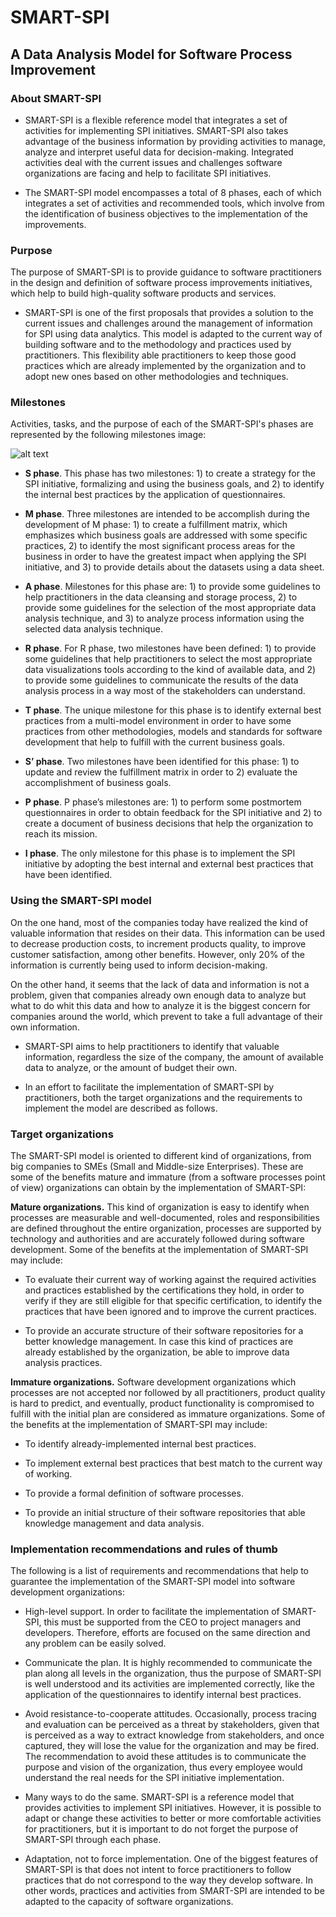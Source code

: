 # SMART-SPI
## A Data Analysis Model for Software Process Improvement

### About SMART-SPI
+ SMART-SPI is a flexible reference model that integrates a set of activities for implementing SPI initiatives. SMART-SPI also takes advantage of the business information by providing activities to manage, analyze and interpret useful data for decision-making. Integrated activities deal with the current issues and challenges software organizations are facing and help to facilitate SPI initiatives.

+ The SMART-SPI model encompasses a total of 8 phases, each of which integrates a set of activities and recommended tools, which involve from the identification of business objectives to the implementation of the improvements.

### Purpose
The purpose of SMART-SPI is to provide guidance to software practitioners in the design and definition of software process improvements initiatives, which help to build high-quality software products and services.

+ SMART-SPI is one of the first proposals that provides a solution to the current issues and challenges around the management of information for SPI using data analytics. This model is adapted to the current way of building software and to the methodology and practices used by practitioners. This flexibility able practitioners to keep those good practices which are already implemented by the organization and to adopt new ones based on other methodologies and techniques.

### Milestones
Activities, tasks, and the purpose of each of the SMART-SPI's phases are represented by the following milestones image:

![alt text](http://104.131.101.81/smart_spi.png "SMART-SPI Milestones")

+ __S phase__. This phase has two milestones: 1) to create a strategy for the SPI initiative, formalizing and using the business goals, and 2) to identify the internal best practices by the application of questionnaires.

+ __M phase__. Three milestones are intended to be accomplish during the development of M phase: 1) to create a fulfillment matrix, which emphasizes which business goals are addressed with some specific practices, 2) to identify the most significant process areas for the business in order to have the greatest impact when applying the SPI initiative, and 3) to provide details about the datasets using a data sheet.

+ __A phase__. Milestones for this phase are: 1) to provide some guidelines to help practitioners in the data cleansing and storage process, 2) to provide some guidelines for the selection of the most appropriate data analysis technique, and 3) to analyze process information using the selected data analysis technique.

+ __R phase__. For R phase, two milestones have been defined: 1) to provide some guidelines that help practitioners to select the most appropriate data visualizations tools according to the kind of available data, and 2) to provide some guidelines to communicate the results of the data analysis process in a way most of the stakeholders can understand.

+ __T phase__. The unique milestone for this phase is to identify external best practices from a multi-model environment in order to have some practices from other methodologies, models and standards for software development that help to fulfill with the current business goals.

+ __S’ phase__. Two milestones have been identified for this phase: 1) to update and review the fulfillment matrix in order to 2) evaluate the accomplishment of business goals.

+ __P phase__. P phase’s milestones are: 1) to perform some postmortem questionnaires in order to obtain feedback for the SPI initiative and 2) to create a document of business decisions that help the organization to reach its mission.

+ __I phase__. The only milestone for this phase is to implement the SPI initiative by adopting the best internal and external best practices that have been identified.

### Using the SMART-SPI model
On the one hand, most of the companies today have realized the kind of valuable information that resides on their data. This information can be used to decrease production costs, to increment products quality, to improve customer satisfaction, among other benefits. However, only 20% of the information is currently being used to inform decision-making.

On the other hand, it seems that the lack of data and information is not a problem, given that companies already own enough data to analyze but what to do whit this data and how to analyze it is the biggest concern for companies around the world, which prevent to take a full advantage of their own information.

+ SMART-SPI aims to help practitioners to identify that valuable information, regardless the size of the company, the amount of available data to analyze, or the amount of budget their own.

+ In an effort to facilitate the implementation of SMART-SPI by practitioners, both the target organizations and the requirements to implement the model are described as follows.

### Target organizations
The SMART-SPI model is oriented to different kind of organizations, from big companies to SMEs (Small and Middle-size Enterprises). These are some of the benefits mature and immature (from a software processes point of view) organizations can obtain by the implementation of SMART-SPI:

__Mature organizations.__ This kind of organization is easy to identify when processes are measurable and well-documented, roles and responsibilities are defined throughout the entire organization, processes are supported by technology and authorities and are accurately followed during software development. Some of the benefits at the implementation of SMART-SPI may include:

+ To evaluate their current way of working against the required activities and practices established by the certifications they hold, in order to verify if they are still eligible for that specific certification, to identify the practices that have been ignored and to improve the current practices.

+ To provide an accurate structure of their software repositories for a better knowledge management. In case this kind of practices are already established by the organization, be able to improve data analysis practices.

__Immature organizations.__ Software development organizations which processes are not accepted nor followed by all practitioners, product quality is hard to predict, and eventually, product functionality is compromised to fulfill with the initial plan are considered as immature organizations. Some of the benefits at the implementation of SMART-SPI may include:

+ To identify already-implemented internal best practices.

+ To implement external best practices that best match to the current way of working.

+ To provide a formal definition of software processes.

+ To provide an initial structure of their software repositories that able knowledge management and data analysis.

### Implementation recommendations and rules of thumb
The following is a list of requirements and recommendations that help to guarantee the implementation of the SMART-SPI model into software development organizations:

+ High-level support. In order to facilitate the implementation of SMART-SPI, this must be supported from the CEO to project managers and developers. Therefore, efforts are focused on the same direction and any problem can be easily solved.

+ Communicate the plan. It is highly recommended to communicate the plan along all levels in the organization, thus the purpose of SMART-SPI is well understood and its activities are implemented correctly, like the application of the questionnaires to identify internal best practices.

+ Avoid resistance-to-cooperate attitudes. Occasionally, process tracing and evaluation can be perceived as a threat by stakeholders, given that is perceived as a way to extract knowledge from stakeholders, and once captured, they will lose the value for the organization and may be fired. The recommendation to avoid these attitudes is to communicate the purpose and vision of the organization, thus every employee would understand the real needs for the SPI initiative implementation.

+ Many ways to do the same. SMART-SPI is a reference model that provides activities to implement SPI initiatives. However, it is possible to adapt or change these activities to better or more comfortable activities for practitioners, but it is important to do not forget the purpose of SMART-SPI through each phase.

+ Adaptation, not to force implementation. One of the biggest features of SMART-SPI is that does not intent to force practitioners to follow practices that do not correspond to the way they develop software. In other words, practices and activities from SMART-SPI are intended to be adapted to the capacity of software organizations.